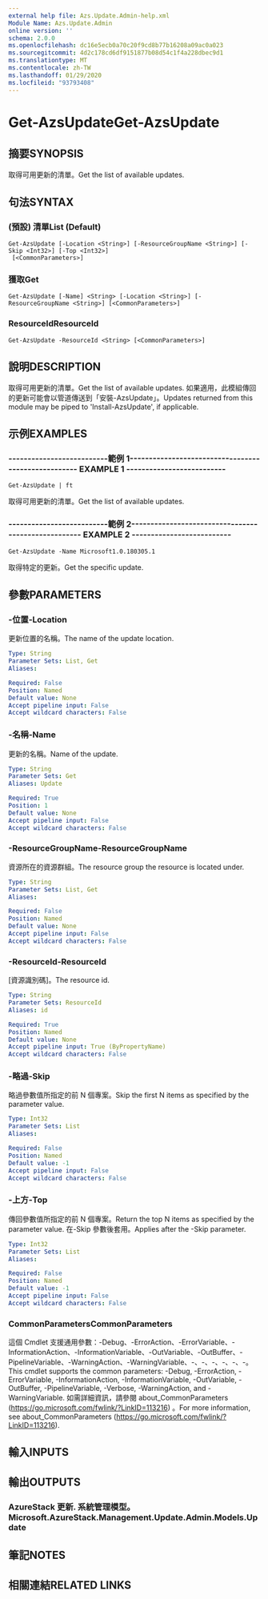 ```yaml
---
external help file: Azs.Update.Admin-help.xml
Module Name: Azs.Update.Admin
online version: ''
schema: 2.0.0
ms.openlocfilehash: dc16e5ecb0a70c20f9cd8b77b16208a09ac0a023
ms.sourcegitcommit: 4d2c178cd6df9151877b08d54c1f4a228dbec9d1
ms.translationtype: MT
ms.contentlocale: zh-TW
ms.lasthandoff: 01/29/2020
ms.locfileid: "93793408"
---
```

# <span data-ttu-id="beaca-101">Get-AzsUpdate</span><span class="sxs-lookup"><span data-stu-id="beaca-101">Get-AzsUpdate</span></span>

## <span data-ttu-id="beaca-102">摘要</span><span class="sxs-lookup"><span data-stu-id="beaca-102">SYNOPSIS</span></span>
<span data-ttu-id="beaca-103">取得可用更新的清單。</span><span class="sxs-lookup"><span data-stu-id="beaca-103">Get the list of available updates.</span></span>

## <span data-ttu-id="beaca-104">句法</span><span class="sxs-lookup"><span data-stu-id="beaca-104">SYNTAX</span></span>

### <span data-ttu-id="beaca-105"> (預設) 清單</span><span class="sxs-lookup"><span data-stu-id="beaca-105">List (Default)</span></span>
```
Get-AzsUpdate [-Location <String>] [-ResourceGroupName <String>] [-Skip <Int32>] [-Top <Int32>]
 [<CommonParameters>]
```

### <span data-ttu-id="beaca-106">獲取</span><span class="sxs-lookup"><span data-stu-id="beaca-106">Get</span></span>
```
Get-AzsUpdate [-Name] <String> [-Location <String>] [-ResourceGroupName <String>] [<CommonParameters>]
```

### <span data-ttu-id="beaca-107">ResourceId</span><span class="sxs-lookup"><span data-stu-id="beaca-107">ResourceId</span></span>
```
Get-AzsUpdate -ResourceId <String> [<CommonParameters>]
```

## <span data-ttu-id="beaca-108">說明</span><span class="sxs-lookup"><span data-stu-id="beaca-108">DESCRIPTION</span></span>
<span data-ttu-id="beaca-109">取得可用更新的清單。</span><span class="sxs-lookup"><span data-stu-id="beaca-109">Get the list of available updates.</span></span> <span data-ttu-id="beaca-110">如果適用，此模組傳回的更新可能會以管道傳送到「安裝-AzsUpdate」。</span><span class="sxs-lookup"><span data-stu-id="beaca-110">Updates returned from this module may be piped to 'Install-AzsUpdate', if applicable.</span></span>

## <span data-ttu-id="beaca-111">示例</span><span class="sxs-lookup"><span data-stu-id="beaca-111">EXAMPLES</span></span>

### <span data-ttu-id="beaca-112">--------------------------範例 1--------------------------</span><span class="sxs-lookup"><span data-stu-id="beaca-112">-------------------------- EXAMPLE 1 --------------------------</span></span>
```
Get-AzsUpdate | ft
```

<span data-ttu-id="beaca-113">取得可用更新的清單。</span><span class="sxs-lookup"><span data-stu-id="beaca-113">Get the list of available updates.</span></span>

### <span data-ttu-id="beaca-114">--------------------------範例 2--------------------------</span><span class="sxs-lookup"><span data-stu-id="beaca-114">-------------------------- EXAMPLE 2 --------------------------</span></span>
```
Get-AzsUpdate -Name Microsoft1.0.180305.1
```

<span data-ttu-id="beaca-115">取得特定的更新。</span><span class="sxs-lookup"><span data-stu-id="beaca-115">Get the specific update.</span></span>

## <span data-ttu-id="beaca-116">參數</span><span class="sxs-lookup"><span data-stu-id="beaca-116">PARAMETERS</span></span>

### <span data-ttu-id="beaca-117">-位置</span><span class="sxs-lookup"><span data-stu-id="beaca-117">-Location</span></span>
<span data-ttu-id="beaca-118">更新位置的名稱。</span><span class="sxs-lookup"><span data-stu-id="beaca-118">The name of the update location.</span></span>

```yaml
Type: String
Parameter Sets: List, Get
Aliases: 

Required: False
Position: Named
Default value: None
Accept pipeline input: False
Accept wildcard characters: False
```

### <span data-ttu-id="beaca-119">-名稱</span><span class="sxs-lookup"><span data-stu-id="beaca-119">-Name</span></span>
<span data-ttu-id="beaca-120">更新的名稱。</span><span class="sxs-lookup"><span data-stu-id="beaca-120">Name of the update.</span></span>

```yaml
Type: String
Parameter Sets: Get
Aliases: Update

Required: True
Position: 1
Default value: None
Accept pipeline input: False
Accept wildcard characters: False
```

### <span data-ttu-id="beaca-121">-ResourceGroupName</span><span class="sxs-lookup"><span data-stu-id="beaca-121">-ResourceGroupName</span></span>
<span data-ttu-id="beaca-122">資源所在的資源群組。</span><span class="sxs-lookup"><span data-stu-id="beaca-122">The resource group the resource is located under.</span></span>

```yaml
Type: String
Parameter Sets: List, Get
Aliases: 

Required: False
Position: Named
Default value: None
Accept pipeline input: False
Accept wildcard characters: False
```

### <span data-ttu-id="beaca-123">-ResourceId</span><span class="sxs-lookup"><span data-stu-id="beaca-123">-ResourceId</span></span>
<span data-ttu-id="beaca-124">[資源識別碼]。</span><span class="sxs-lookup"><span data-stu-id="beaca-124">The resource id.</span></span>

```yaml
Type: String
Parameter Sets: ResourceId
Aliases: id

Required: True
Position: Named
Default value: None
Accept pipeline input: True (ByPropertyName)
Accept wildcard characters: False
```

### <span data-ttu-id="beaca-125">-略過</span><span class="sxs-lookup"><span data-stu-id="beaca-125">-Skip</span></span>
<span data-ttu-id="beaca-126">略過參數值所指定的前 N 個專案。</span><span class="sxs-lookup"><span data-stu-id="beaca-126">Skip the first N items as specified by the parameter value.</span></span>

```yaml
Type: Int32
Parameter Sets: List
Aliases: 

Required: False
Position: Named
Default value: -1
Accept pipeline input: False
Accept wildcard characters: False
```

### <span data-ttu-id="beaca-127">-上方</span><span class="sxs-lookup"><span data-stu-id="beaca-127">-Top</span></span>
<span data-ttu-id="beaca-128">傳回參數值所指定的前 N 個專案。</span><span class="sxs-lookup"><span data-stu-id="beaca-128">Return the top N items as specified by the parameter value.</span></span>
<span data-ttu-id="beaca-129">在-Skip 參數後套用。</span><span class="sxs-lookup"><span data-stu-id="beaca-129">Applies after the -Skip parameter.</span></span>

```yaml
Type: Int32
Parameter Sets: List
Aliases: 

Required: False
Position: Named
Default value: -1
Accept pipeline input: False
Accept wildcard characters: False
```

### <span data-ttu-id="beaca-130">CommonParameters</span><span class="sxs-lookup"><span data-stu-id="beaca-130">CommonParameters</span></span>
<span data-ttu-id="beaca-131">這個 Cmdlet 支援通用參數：-Debug、-ErrorAction、-ErrorVariable、-InformationAction、-InformationVariable、-OutVariable、-OutBuffer、-PipelineVariable、-WarningAction、-WarningVariable、-、-、-、-、-、-。</span><span class="sxs-lookup"><span data-stu-id="beaca-131">This cmdlet supports the common parameters: -Debug, -ErrorAction, -ErrorVariable, -InformationAction, -InformationVariable, -OutVariable, -OutBuffer, -PipelineVariable, -Verbose, -WarningAction, and -WarningVariable.</span></span> <span data-ttu-id="beaca-132">如需詳細資訊，請參閱 about_CommonParameters (https://go.microsoft.com/fwlink/?LinkID=113216) 。</span><span class="sxs-lookup"><span data-stu-id="beaca-132">For more information, see about_CommonParameters (https://go.microsoft.com/fwlink/?LinkID=113216).</span></span>

## <span data-ttu-id="beaca-133">輸入</span><span class="sxs-lookup"><span data-stu-id="beaca-133">INPUTS</span></span>

## <span data-ttu-id="beaca-134">輸出</span><span class="sxs-lookup"><span data-stu-id="beaca-134">OUTPUTS</span></span>

### <span data-ttu-id="beaca-135">AzureStack 更新. 系統管理模型。</span><span class="sxs-lookup"><span data-stu-id="beaca-135">Microsoft.AzureStack.Management.Update.Admin.Models.Update</span></span>

## <span data-ttu-id="beaca-136">筆記</span><span class="sxs-lookup"><span data-stu-id="beaca-136">NOTES</span></span>

## <span data-ttu-id="beaca-137">相關連結</span><span class="sxs-lookup"><span data-stu-id="beaca-137">RELATED LINKS</span></span>

